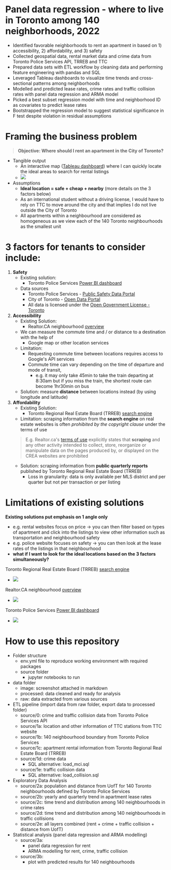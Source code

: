 # Panel data regression - where to live in Toronto among 140 neighborhoods, 2022
- Identified favorable neighborhoods to rent an apartment in based on 1) accessibility, 2) affordability, and 3) safety  
- Collected geospatial data, rental market data and crime data from Toronto Police Services API, TRREB and TTC
- Prepared data sets with ETL workflow by cleaning data and performing feature engineering with pandas and SQL
- Leveraged Tableau dashboards to visualize time trends and cross-sectional patterns among neighborhoods
- Modelled and predicted lease rates, crime rates and traffic collision rates with panel data regression and ARMA model
- Picked a best subset regression model with time and neighborhood ID as covariates to predict lease rates
- Bootstrapped the regression model to suggest statistical significance in F test despite violation in residual assumptions

# Framing the business problem 
> **Objective: Where should I rent an apartment in the City of Toronto?**
- Tangible output
  - An interactive map ([Tableau dashboard](https://public.tableau.com/app/profile/willkwl/viz/TorontoApartments/Overview?publish=yes)) where I can quickly locate the ideal areas to search for rental listings 
  - <img src="../master/data/image/2022-08-01-22-04-46.png">
- Assumptions
  - **Ideal location = safe + cheap + nearby** (more details on the 3 factors below)
  - As an international student without a driving license, I would have to rely on TTC to move around the city and that implies I do not live outside the City of Toronto
  - All apartments within a neighbourhood are considered as homogeneous as we view each of the 140 Toronto neighbourhoods as the smallest unit

# 3 factors for tenants to consider include:
1. **Safety**
    - Existing solution:
        - Toronto Police Services [Power BI dashboard](https://app.powerbi.com/view?r=eyJrIjoiNTAwOTNkMTYtOWQwNS00Y2M3LWJkODAtNDU1NjNkZTg1YWVkIiwidCI6Ijg1MjljMjI1LWFjNDMtNDc0Yy04ZmI0LTBmNDA5NWFlOGQ1ZCIsImMiOjN9)
    - Data sources
        - Toronto Police Services - [Public Safety Data Portal](https://data.torontopolice.on.ca/)
        - City of Toronto - [Open Data Portal](https://open.toronto.ca/)
        - All data is licensed under the [Open Government License - Toronto](https://open.toronto.ca/open-data-license/)
2. **Accessibility**
    - Existing Solution:
        - Realtor.CA neighbourhood [overview](https://www.realtor.ca/)
    - We can measure the commute time and / or distance to a destination with the help of 
        - Google map or other location services
    - Limitation: 
        - Requesting commute time between locations requires access to Google's API services
        - Commute time can vary depending on the time of departure and mode of transit,
            - e.g. it may only take 45min to take the train departing at 8:30am but if you miss the train, the shortest route can become 1hr30min on bus
    - Solution: measure **distance** between locations instead (by using longitude and latitude)
3. **Affordability**
    - Existing Solution:
        - Toronto Regional Real Estate Board (TRREB) [search engine](https://onlistings.trreb.ca/searchlistings#search/d17c8105b8d19ca9a20f2d67/filters)
    - Limitation: scraping information from the **search engine** on real estate websites is often *prohibited by the copyright clause* under the terms of use
    > E.g. Realtor.ca's [terms of use](https://www.realtor.ca/terms-of-use) explicitly states that **scraping** and any other activity intended to collect, store, reorganize or manipulate data on the pages produced by, or displayed on the CREA websites are prohibited
    - Solution: scraping information from **public quarterly reports** published by Toronto Regional Real Estate Board (TRREB)
        - Loss in granularity: data is only available per MLS district and per quarter but not per transaction or per listing

# Limitations of existing solutions
**Existing solutions put emphasis on 1 angle only**
- e.g. rental websites focus on price -> you can then filter based on types of apartment and click into the listings to view other information such as transportation and neighbourhood safety
- e.g. police website focuses on safety -> you can then look at the lease rates of the listings in that neighbourhood
- **what if I want to look for the ideal locations based on the 3 factors simultaneously?**

Toronto Regional Real Estate Board (TRREB) [search engine](https://onlistings.trreb.ca/searchlistings#search/d17c8105b8d19ca9a20f2d67/filters)
- <img src='../master/data/image/2022-04-02-17-52-51.png'>
Realtor.CA neighbourhood [overview](https://www.realtor.ca/)
- <img src='../master/data/image/2022-04-02-17-54-06.png'>
Toronto Police Services [Power BI dashboard](https://app.powerbi.com/view?r=eyJrIjoiNTAwOTNkMTYtOWQwNS00Y2M3LWJkODAtNDU1NjNkZTg1YWVkIiwidCI6Ijg1MjljMjI1LWFjNDMtNDc0Yy04ZmI0LTBmNDA5NWFlOGQ1ZCIsImMiOjN9)
- <img src='../master/data/image/2022-04-02-17-54-34.png'>

# How to use this repository
- Folder structure
  - env.yml file to reproduce working environment with required packages
  - source folder
    - jupyter notebooks to run 
- data folder
  - image: screenshot attached in markdown
  - processed: data cleaned and ready for analysis
  - raw: data extracted from various sources
- ETL pipeline (import data from raw folder, export data to processed folder)
  - source/0: crime and traffic collision data from Toronto Police Services API
  - source/1a: location and other information of TTC stations from TTC website
  - source/1b: 140 neighbourhood boundary from Toronto Police Services
  - source/1c: apartment rental information from Toronto Regional Real Estate Board (TRREB)
  - source/1d: crime data 
    - SQL alternative: load_mci.sql
  - source/1e: traffic collision data
    - SQL alternative: load_collision.sql
- Exploratory Data Analysis
  - source/2a: population and distance from UofT for 140 Toronto neighbourhoods defined by Toronto Police Services
  - source/2b: yearly and quarterly trend in apartment lease rates
  - source/2c: time trend and distribution among 140 neighbourhoods in crime rates 
  - source/2d: time trend and distribution among 140 neighbourhoods in traffic collisions
  - source/2e: all layers combined (rent + crime + traffic collision + distance from UofT)
- Statistical analysis (panel data regression and ARMA modelling)
  - source/3a: 
    - panel data regression for rent
    - ARMA modelling for rent, crime, traffic collision
  - source/3b:
    - plot with predicted results for 140 neighbourhoods
